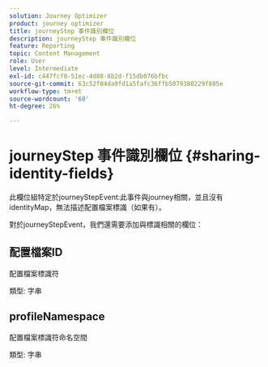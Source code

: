 ```yaml
---
solution: Journey Optimizer
product: journey optimizer
title: journeyStep 事件識別欄位
description: journeyStep 事件識別欄位
feature: Reporting
topic: Content Management
role: User
level: Intermediate
exl-id: c447fcf0-51ec-4d88-8b2d-f15db076bfbc
source-git-commit: 63c52f04da9fd1a5fafc36ffb5079380229f885e
workflow-type: tm+mt
source-wordcount: '60'
ht-degree: 26%

---
```


# journeyStep 事件識別欄位 {#sharing-identity-fields}

此欄位組特定於journeyStepEvent:此事件與journey相關，並且沒有identityMap，無法描述配置檔案標識（如果有）。

對於journeyStepEvent，我們還需要添加與標識相關的欄位：

## 配置檔案ID

配置檔案標識符

類型: 字串

## profileNamespace

配置檔案標識符命名空間

類型: 字串
